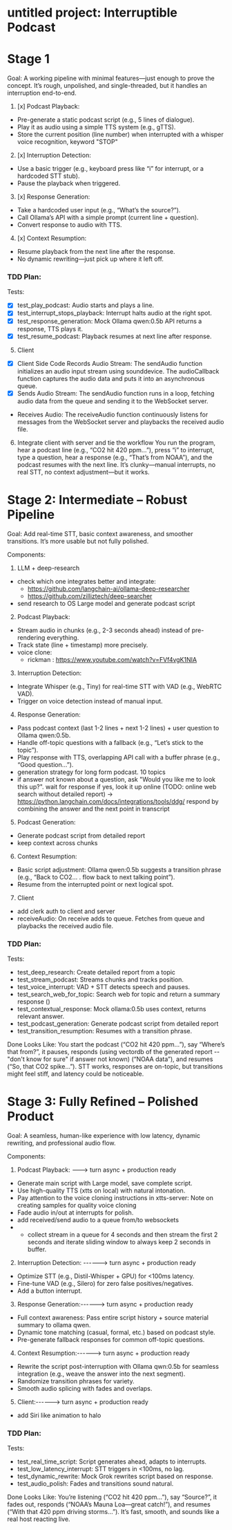 # untitled project: Interruptible Podcast

# Stage 1
Goal: A working pipeline with minimal features—just enough to prove the concept. It’s rough, unpolished, and 
single-threaded, but it handles an interruption end-to-end.

1. [x] Podcast Playback:
- Pre-generate a static podcast script (e.g., 5 lines of dialogue).
- Play it as audio using a simple TTS system (e.g., gTTS).
- Store the current position (line number) when interrupted with a whisper voice recognition, keyword "STOP"

2. [x] Interruption Detection:
- Use a basic trigger (e.g., keyboard press like “i” for interrupt, or a hardcoded STT stub).
- Pause the playback when triggered.

3. [x] Response Generation:
- Take a hardcoded user input (e.g., “What’s the source?”).
- Call Ollama’s API with a simple prompt (current line + question).
- Convert response to audio with TTS.

4. [x] Context Resumption:
- Resume playback from the next line after the response.
- No dynamic rewriting—just pick up where it left off.

### TDD Plan:
Tests:
- [x] test_play_podcast: Audio starts and plays a line.
- [x] test_interrupt_stops_playback: Interrupt halts audio at the right spot.
- [x] test_response_generation: Mock Ollama qwen:0.5b API returns a response, TTS plays it.
- [x] test_resume_podcast: Playback resumes at next line after response.

5. Client

- [x] Client Side Code Records Audio Stream:
The sendAudio function initializes an audio input stream using sounddevice.
The audioCallback function captures the audio data and puts it into an asynchronous queue.
- [x] Sends Audio Stream:
The sendAudio function runs in a loop, fetching audio data from the queue and sending it to the WebSocket server.
- Receives Audio:
The receiveAudio function continuously listens for messages from the WebSocket server and playbacks the received audio file.

6. Integrate client with server and tie the workflow 
You run the program, hear a podcast line (e.g., “CO2 hit 420 ppm…”), press “i” to interrupt, type a question, 
hear a response (e.g., “That’s from NOAA”), and the podcast resumes with the next line. 
It’s clunky—manual interrupts, no real STT, no context adjustment—but it works.


# Stage 2: Intermediate – Robust Pipeline
Goal: Add real-time STT, basic context awareness, and smoother transitions. It’s more usable but not fully polished.

Components:

1. LLM + deep-research
- check which one integrates better and integrate:
   - https://github.com/langchain-ai/ollama-deep-researcher
   - https://github.com/zilliztech/deep-searcher
- send research to OS Large model and generate podcast script 

2. Podcast Playback:
- Stream audio in chunks (e.g., 2-3 seconds ahead) instead of pre-rendering everything.
- Track state (line + timestamp) more precisely.
- voice clone: 
   - rickman : https://www.youtube.com/watch?v=FVf4vgK1NIA

3. Interruption Detection:
- Integrate Whisper (e.g., Tiny) for real-time STT with VAD (e.g., WebRTC VAD).
- Trigger on voice detection instead of manual input.

4. Response Generation:
- Pass podcast context (last 1-2 lines + next 1-2 lines) + user question to Ollama qwen:0.5b.
- Handle off-topic questions with a fallback (e.g., “Let’s stick to the topic”).
- Play response with TTS, overlapping API call with a buffer phrase (e.g., “Good question…”).
- generation strategy for long form podcast. 10 topics                                
- if answer not known about a question, ask "Would you like me to look this up?". wait for response
	 if yes, look it up online (TODO: online web search without detailed report) -> https://python.langchain.com/docs/integrations/tools/ddg/
		 respond by combining the answer and the next point in transcript

5. Podcast Generation:
- Generate podcast script from detailed report
- keep context across chunks 

6. Context Resumption:
- Basic script adjustment: Ollama qwen:0.5b suggests a transition phrase (e.g., “Back to CO2… . flow back to next talking point”).
- Resume from the interrupted point or next logical spot.

7. Client
- add clerk auth to client and server
- receiveAudio: On receive adds to queue. Fetches from queue and playbacks the received audio file.


### TDD Plan:
Tests:
- test_deep_research: Create detailed report from a topic
- test_stream_podcast: Streams chunks and tracks position.
- test_voice_interrupt: VAD + STT detects speech and pauses.
- test_search_web_for_topic: Search web for topic and return a summary response ()
- test_contextual_response: Mock ollama:0.5b uses context, returns relevant answer.
- test_podcast_generation: Generate podcast script from detailed report
- test_transition_resumption: Resumes with a transition phrase.

Done Looks Like:
You start the podcast (“CO2 hit 420 ppm…”), say “Where’s that from?”, it pauses, responds (using vectordb of 
the generated report -- "don't know for sure" if answer not known) (“NOAA data”), and resumes (“So, that CO2 spike…”). 
STT works, responses are on-topic, but transitions might feel stiff, and latency could be noticeable.

# Stage 3: Fully Refined – Polished Product
Goal: A seamless, human-like experience with low latency, dynamic rewriting, and professional audio flow.

Components:

1. Podcast Playback: ---> turn async + production ready
- Generate main script with Large model, save complete script.
- Use high-quality TTS (xtts on local) with natural intonation.
- Pay attention to the voice cloning instructions in xtts-server: Note on creating samples for quality voice cloning
- Fade audio in/out at interrupts for polish.
- add received/send audio to a queue from/to websockets
- * collect stream in a queue for 4 seconds and then stream the first 2 seconds and iterate sliding window to always keep 2 seconds in buffer.

2. Interruption Detection: ------> turn async + production ready
- Optimize STT (e.g., Distil-Whisper + GPU) for <100ms latency.
- Fine-tune VAD (e.g., Silero) for zero false positives/negatives.
- Add a button interrupt.

3. Response Generation:------> turn async + production ready
- Full context awareness: Pass entire script history + source material summary to ollama qwen.
- Dynamic tone matching (casual, formal, etc.) based on podcast style.
- Pre-generate fallback responses for common off-topic questions.

4. Context Resumption:------> turn async + production ready
- Rewrite the script post-interruption with Ollama qwn:0.5b for seamless integration (e.g., weave the answer into the next segment).
- Randomize transition phrases for variety.
- Smooth audio splicing with fades and overlaps.

5. Client:------> turn async + production ready
- add Siri like animation to halo


### TDD Plan:
Tests:
- test_real_time_script: Script generates ahead, adapts to interrupts.
- test_low_latency_interrupt: STT triggers in <100ms, no lag.
- test_dynamic_rewrite: Mock Grok rewrites script based on response.
- test_audio_polish: Fades and transitions sound natural.

Done Looks Like:
You’re listening (“CO2 hit 420 ppm…”), say “Source?”, it fades out, responds (“NOAA’s Mauna Loa—great catch!”), and 
resumes (“With that 420 ppm driving storms…”). It’s fast, smooth, and sounds like a real host reacting live.

